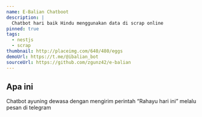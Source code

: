 ```yaml
---
name: E-Balian Chatboot
description: |
  Chatbot hari baik Hindu menggunakan data di scrap online
pinned: true
tags:
  - nestjs
  - scrap
thumbnail: http://placeimg.com/640/480/eggs
demoUrl: https://t.me/@ibalian_bot
sourceUrl: https://github.com/zgunz42/e-balian
---
```


## Apa ini

Chatbot ayuning dewasa dengan mengirim perintah “Rahayu hari ini” melalu pesan di telegram
